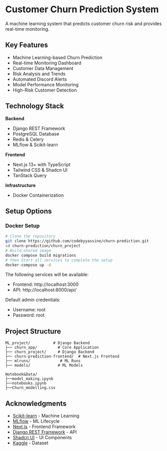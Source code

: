 # Customer Churn Prediction System

A machine learning system that predicts customer churn risk and provides real-time monitoring.

## Key Features

- Machine Learning-based Churn Prediction
- Real-time Monitoring Dashboard
- Customer Data Management
- Risk Analysis and Trends
- Automated Discord Alerts
- Model Performance Monitoring
- High-Risk Customer Detection

## Technology Stack

**Backend**
- Django REST Framework
- PostgreSQL Database
- Redis & Celery
- MLflow & Scikit-learn

**Frontend**
- Next.js 13+ with TypeScript
- Tailwind CSS & Shadcn UI
- TanStack Query

**Infrastructure**
- Docker Containerization

## Setup Options

###  Docker Setup
```bash
# Clone the repository
git clone https://github.com/codebyyassine/churn-prediction.git
cd churn-prediction/churn_project
# Build shared image
docker compose build migrations
# then Start all services to complete the setup
docker-compose up -d
```

The following services will be available:
- Frontend: http://localhost:3000
- API: http://localhost:8000/api/

Default admin credentials:
- Username: root
- Password: root

## Project Structure
```
ML_project/          # Django Backend
├── churn_app/         # Core Application
├── churn_project/     # Django Backend
├── churn-prediction-frontend/  # Next.js Frontend
├── mlruns/             # ML Runs
├── models/            # ML Models

Notebook&Data/
├──model_making.ipynb 
├──notebooks.ipynb
├──Churn_modelling.csv
```

## Acknowledgments
- [Scikit-learn](https://scikit-learn.org/) - Machine Learning
- [MLflow](https://mlflow.org/) - ML Lifecycle
- [Next.js](https://nextjs.org/) - Frontend Framework
- [Django REST Framework](https://www.django-rest-framework.org/) - API
- [Shadcn UI](https://ui.shadcn.com/) - UI Components
- [Kaggle](https://www.kaggle.com/datasets/gauravtopre/bank-customer-churn-dataset) - Dataset
